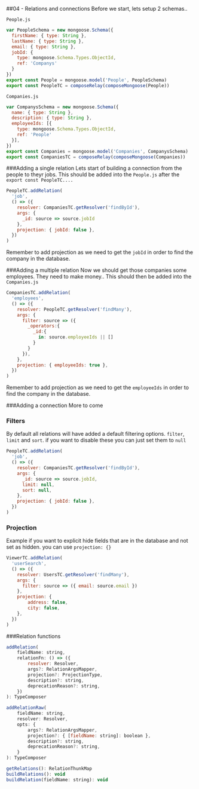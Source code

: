 ##04 - Relations and connections
Before we start, lets setup 2 schemas..

`People.js`
```js
var PeopleSchema = new mongoose.Schema({
  firstName: { type: String },
  lastName: { type: String },
  email: { type: String },
  jobId: {
    type: mongoose.Schema.Types.ObjectId,
    ref: 'Companys'
  }
})
export const People = mongoose.model('People', PeopleSchema)
export const PeopleTC = composeRelay(composeMongoose(People))
```

`Companies.js`
```js
var CompanysSchema = new mongoose.Schema({
  name: { type: String },
  description: { type: String },
  employeeIds: [{
    type: mongoose.Schema.Types.ObjectId,
    ref: 'People'
  }],
})
export const Companies = mongoose.model('Companies', CompanysSchema)
export const CompaniesTC = composeRelay(composeMongoose(Companies))
```

###Adding a single relation
Lets start of building a connection from the people to theyr jobs.
This should be added into the `People.js` after the `export const PeopleTC....`
```js
PeopleTC.addRelation(
  'job',
  () => ({
    resolver: CompaniesTC.getResolver('findById'),
    args: {
      _id: source => source.jobId
    },
    projection: { jobId: false },
  })
)
```
Remember to add projection as we need to get the `jobId` in order to find the company in the database.


###Adding a multiple relation
Now we should get those companies some employees. They need to make money..
This should then be added into the `Companies.js`
```js
CompaniesTC.addRelation(
  'employees',
  () => ({
    resolver: PeopleTC.getResolver('findMany'),
    args: {
      filter: source => ({
        _operators:{
          _id:{
            in: source.employeeIds || []
          }
        }
      }),
    },
    projection: { employeeIds: true },
  })
)
```
Remember to add projection as we need to get the `employeeIds` in order to find the company in the database.


###Adding a connection
More to come


### Filters
By default all relations will have added a default filtering options. `filter`, `limit` and `sort`. if you want to disable these you can just set them to `null`
```js
PeopleTC.addRelation(
  'job',
  () => ({
    resolver: CompaniesTC.getResolver('findById'),
    args: {
      _id: source => source.jobId,
      limit: null,
      sort: null,
    },
    projection: { jobId: false },
  })
)
```



### Projection
Example if you want to explicit hide fields that are in the database and not set as hidden. you can use `projection: {}` 
```js
ViewerTC.addRelation(
  'userSearch',
  () => ({
    resolver: UsersTC.getResolver('findMany'),
    args: {
      filter: source => ({ email: source.email })
    },
    projection: {
        address: false,
        city: false, 
    },
  })
)
```


###Relation functions
```js
addRelation(
    fieldName: string, 
    relationFn: () => ({
        resolver: Resolver,
        args?: RelationArgsMapper,
        projection?: ProjectionType,
        description?: string,
        deprecationReason?: string,
    })
): TypeComposer

addRelationRaw(
    fieldName: string,
    resolver: Resolver,
    opts: {
        args?: RelationArgsMapper,
        projection?: { [fieldName: string]: boolean },
        description?: string,
        deprecationReason?: string,
    }
): TypeComposer

getRelations(): RelationThunkMap
buildRelations(): void
buildRelation(fieldName: string): void
```